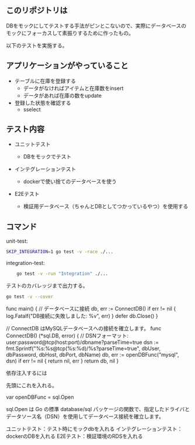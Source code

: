 ## このリポジトリは

DBをモックにしてテストする手法がピンとこないので、実際にデータベースのモックにフォーカスして素振りするために作ったもの。

以下のテストを実施する。

## アプリケーションがやっていること

- テーブルに在庫を登録する
  - データがなければアイテムと在庫数をinsert
  - データがあれば在庫の数をupdate
- 登録した状態を確認する
  - sselect

## テスト内容

- ユニットテスト
  - DBをモックでテスト

- インテグレーションテスト
  - dockerで使い捨てのデータベースを使う

- E2Eテスト
    - 検証用データベース（ちゃんとDBとしてつかっているやつ）を使用する


## コマンド

unit-test:

```bash
SKIP_INTEGRATION=1 go test -v -race ./...
```

integration-test:

```bash
	go test -v -run "Integration" ./...
```

テストのカバレッジまで出力する。



```bash
go test -v --cover
```





func main() {
	// データベースに接続
	db, err := ConnectDB()
	if err != nil {
		log.Fatalf("DB接続に失敗しました: %v", err)
	}
	defer db.Close()
}






// ConnectDB はMySQLデータベースへの接続を確立します。
func ConnectDB() (*sql.DB, error) {
	// DSNフォーマット: user:password@tcp(host:port)/dbname?parseTime=true
	dsn := fmt.Sprintf("%s:%s@tcp(%s:%d)/%s?parseTime=true",
		dbUser, dbPassword, dbHost, dbPort, dbName)
	db, err := openDBFunc("mysql", dsn)
	if err != nil {
		return nil, err
	}
	return db, nil
}


依存注入するには

先頭にこれを入れる。

var openDBFunc = sql.Open

sql.Open は Go の標準 database/sql パッケージの関数で、指定したドライバとデータソース名（DSN）を使用してデータベース接続を確立します。

ユニットテスト：テスト時にモックdbを入れる
インテグレーションテスト：dockerのDBを入れる
E2Eテスト：検証環境のRDSを入れる